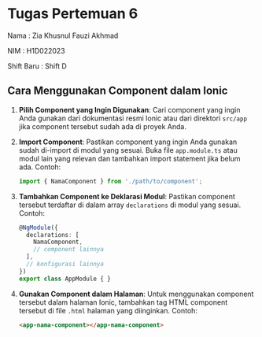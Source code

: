 # Tugas Pertemuan 6
Nama       : Zia Khusnul Fauzi Akhmad

NIM        : H1D022023

Shift Baru : Shift D

## Cara Menggunakan Component dalam Ionic

1. **Pilih Component yang Ingin Digunakan**:
    Cari component yang ingin Anda gunakan dari dokumentasi resmi Ionic atau dari direktori `src/app` jika component tersebut sudah ada di proyek Anda.

2. **Import Component**:
    Pastikan component yang ingin Anda gunakan sudah di-import di modul yang sesuai. Buka file `app.module.ts` atau modul lain yang relevan dan tambahkan import statement jika belum ada. Contoh:
    ```typescript
    import { NamaComponent } from './path/to/component';
    ```

3. **Tambahkan Component ke Deklarasi Modul**:
    Pastikan component tersebut terdaftar di dalam array `declarations` di modul yang sesuai. Contoh:
    ```typescript
    @NgModule({
      declarations: [
        NamaComponent,
        // component lainnya
      ],
      // konfigurasi lainnya
    })
    export class AppModule { }
    ```

4. **Gunakan Component dalam Halaman**:
    Untuk menggunakan component tersebut dalam halaman Ionic, tambahkan tag HTML component tersebut di file `.html` halaman yang diinginkan. Contoh:
    ```html
    <app-nama-component></app-nama-component>
    ```